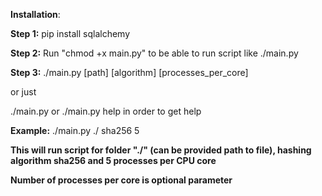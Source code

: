 **Installation**:

**Step 1:**
pip install sqlalchemy

**Step 2:** 
Run "chmod +x main.py" to be able to run script like ./main.py

**Step 3:**
./main.py [path] [algorithm] [processes_per_core]

or just

./main.py or ./main.py help in order to get help

**Example:**
./main.py ./ sha256 5

 **This will run script for folder "./" (can be provided path to file), hashing algorithm sha256 and 5 processes per CPU core**
 
 **Number of processes per core is optional parameter**
